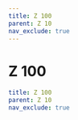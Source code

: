 ```yaml
---
title: Z 100
parent: Z 10
nav_exclude: true
---
```

# Z 100

```yaml
title: Z 100
parent: Z 10
nav_exclude: true
```
